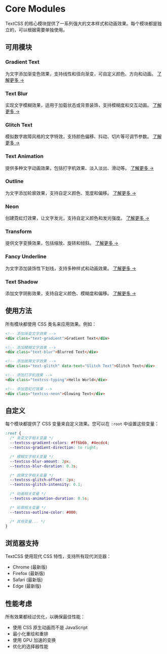 # Core Modules

TextCSS 的核心模块提供了一系列强大的文本样式和动画效果。每个模块都是独立的，可以根据需要单独使用。

## 可用模块

### Gradient Text
为文字添加渐变色效果，支持线性和径向渐变，可自定义颜色、方向和动画。
[了解更多 →](./gradient-text)

### Text Blur
实现文字模糊效果，适用于加载状态或背景装饰，支持模糊度和交互动画。
[了解更多 →](./text-blur)

### Glitch Text
模拟数字故障风格的文字特效，支持颜色偏移、抖动、切片等可调节参数。
[了解更多 →](./glitch-text)

### Text Animation
提供多种文字动画效果，包括打字机效果、淡入淡出、滑动等。
[了解更多 →](./text-animation)

### Outline
为文字添加轮廓效果，支持自定义颜色、宽度和偏移。
[了解更多 →](./outline)

### Neon
创建霓虹灯效果，让文字发光，支持自定义颜色和发光强度。
[了解更多 →](./neon)

### Transform
提供文字变换效果，包括缩放、旋转和倾斜。
[了解更多 →](./transform)

### Fancy Underline
为文字添加装饰性下划线，支持多种样式和动画效果。
[了解更多 →](./fancy-underline)

### Text Shadow
添加文字阴影效果，支持自定义颜色、模糊度和偏移。
[了解更多 →](./text-shadow)

## 使用方法

所有模块都使用 CSS 类名来应用效果。例如：

```html
<!-- 添加渐变文字效果 -->
<div class="text-gradient">Gradient Text</div>

<!-- 添加模糊文字效果 -->
<div class="text-blur">Blurred Text</div>

<!-- 添加故障文字效果 -->
<div class="text-glitch" data-text="Glitch Text">Glitch Text</div>

<!-- 添加打字机效果 -->
<div class="textcss-typing">Hello World</div>

<!-- 添加霓虹灯效果 -->
<div class="textcss-neon">Glowing Text</div>
```

## 自定义

每个模块都提供了 CSS 变量来自定义效果。您可以在 `:root` 中设置这些变量：

```css
:root {
  /* 渐变文字相关变量 */
  --textcss-gradient-colors: #ff6b6b, #4ecdc4;
  --textcss-gradient-direction: to right;

  /* 模糊文字相关变量 */
  --textcss-blur-amount: 2px;
  --textcss-blur-duration: 0.3s;

  /* 故障文字相关变量 */
  --textcss-glitch-offset: 2px;
  --textcss-glitch-intensity: 0.1;

  /* 动画相关变量 */
  --textcss-animation-duration: 0.5s;

  /* 轮廓相关变量 */
  --textcss-outline-color: #000;

  /* 其他变量... */
}
```

## 浏览器支持

TextCSS 使用现代 CSS 特性，支持所有现代浏览器：

- Chrome (最新版)
- Firefox (最新版)
- Safari (最新版)
- Edge (最新版)

## 性能考虑

所有效果都经过优化，以确保最佳性能：

- 使用 CSS 原生动画而不是 JavaScript
- 最小化重绘和重排
- 使用 GPU 加速的变换
- 优化的选择器性能
